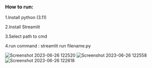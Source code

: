 ### How to run:
1.Install python (3.11)

2.Install Streamlit

3.Select path to cmd

4.run command : streamlit run filename.py


![Screenshot 2023-06-26 122520](https://github.com/Kosaki761/Cinema-Website/assets/106327275/3edc7e75-17ee-42d1-a6c7-433fc9cab812)
![Screenshot 2023-06-26 122558](https://github.com/Kosaki761/Cinema-Website/assets/106327275/0b2ca3e2-95af-4c8c-9ecb-4ce9bf7c5df3)
![Screenshot 2023-06-26 122618](https://github.com/Kosaki761/Cinema-Website/assets/106327275/4d47c10e-c0e9-4c37-978e-569a660d8bf8)
